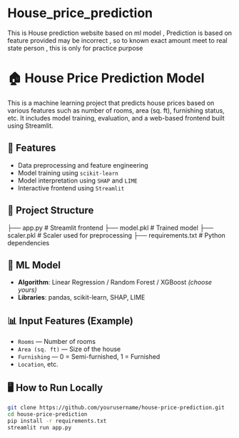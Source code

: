 # House_price_prediction
This is House prediction website based on ml model , Prediction is based on feature provided may be incorrect , so to known exact amount meet to real state person , this is only for practice purpose 

# 🏠 House Price Prediction Model

This is a machine learning project that predicts house prices based on various features such as number of rooms, area (sq. ft), furnishing status, etc. It includes model training, evaluation, and a web-based frontend built using Streamlit.

## 🚀 Features

- Data preprocessing and feature engineering
- Model training using `scikit-learn`
- Model interpretation using `SHAP` and `LIME`
- Interactive frontend using `Streamlit`

## 📁 Project Structure

├── app.py # Streamlit frontend
├── model.pkl # Trained model
├── scaler.pkl # Scaler used for preprocessing
├── requirements.txt # Python dependencies

## 🧠 ML Model

- **Algorithm**: Linear Regression / Random Forest / XGBoost *(choose yours)*
- **Libraries**: pandas, scikit-learn, SHAP, LIME

## 📊 Input Features (Example)

- `Rooms` — Number of rooms
- `Area (sq. ft)` — Size of the house
- `Furnishing` — 0 = Semi-furnished, 1 = Furnished
- `Location`, etc.

## 🖥️ How to Run Locally

```bash
git clone https://github.com/yourusername/house-price-prediction.git
cd house-price-prediction
pip install -r requirements.txt
streamlit run app.py
